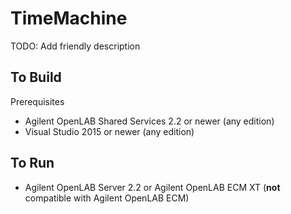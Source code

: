 # TimeMachine

TODO: Add friendly description

## To Build

Prerequisites
- Agilent OpenLAB Shared Services 2.2 or newer (any edition)
- Visual Studio 2015 or newer (any edition)

## To Run
- Agilent OpenLAB Server 2.2 or Agilent OpenLAB ECM XT (**not** compatible with Agilent OpenLAB ECM)
